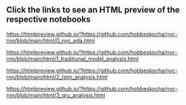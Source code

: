 ## Click the links to see an HTML preview of the respective notebooks

https://htmlpreview.github.io/?https://github.com/hobbeskocha/nyc-rnn/blob/main/html/0_nyc_eda.html

https://htmlpreview.github.io/?https://github.com/hobbeskocha/nyc-rnn/blob/main/html/1_traditional_model_analysis.html

https://htmlpreview.github.io/?https://github.com/hobbeskocha/nyc-rnn/blob/main/html/2_lstm_analysis.html

https://htmlpreview.github.io/?https://github.com/hobbeskocha/nyc-rnn/blob/main/html/3_gru_analysis.html
